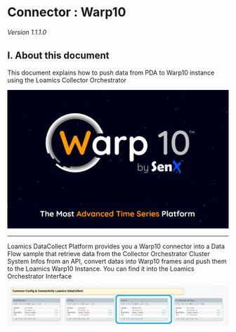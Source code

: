 # Connector : Warp10

###### Version 1.1.1.0

## I. About this document

This document explains how to push data from PDA to Warp10 instance using the Loamics Collector Orchestrator

![warp10_logo](imgs/warp10_logo.png "")

---

Loamics DataCollect Platform provides you a Warp10 connector into a Data Flow sample that retrieve data from the Collector Orchestrator Cluster System Infos from an API, convert datas into Warp10 frames and push them to the Loamics Warp10 Instance.
You can find it into the Loamics Orchestrator Interface

![warp10_dataflow](imgs/nifi_warp10.png "")